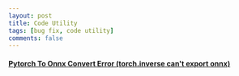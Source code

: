```yaml
---
layout: post    
title: Code Utility   
tags: [bug fix, code utility]    
comments: false  
--- 
```


#### [Pytorch To Onnx Convert Error (torch.inverse can't export onnx)](https://jihyeonryu.github.io/2022-05-10-code1.md)  
